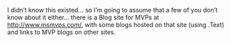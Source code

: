 I didn&#8217;t know this existed&#8230; so I&#8217;m going to assume that a few of you don&#8217;t know about it either&#8230; there is a Blog site for MVPs at <a href="http://www.msmvps.com/" target="_blank">http://www.msmvps.com/</a>, with some blogs hosted on that site (using .Text) and links to MVP blogs on other sites.